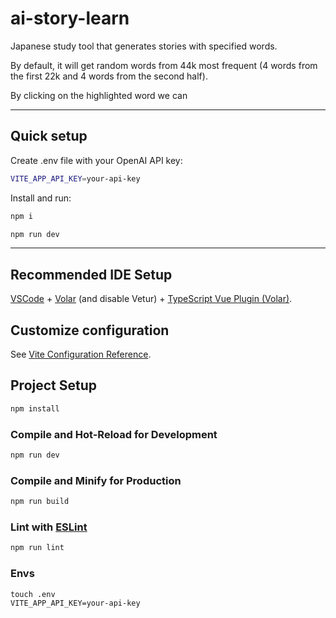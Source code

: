 # ai-story-learn

Japanese study tool that generates stories with specified words.

By default, it will get random words from 44k most frequent 
(4 words from the first 22k and 4 words from the second half).

By clicking on the highlighted word we can 

---

## Quick setup

Create .env file with your OpenAI API key:

```sh
VITE_APP_API_KEY=your-api-key
```

Install and run:

```sh
npm i

npm run dev
```

---

## Recommended IDE Setup

[VSCode](https://code.visualstudio.com/) + [Volar](https://marketplace.visualstudio.com/items?itemName=Vue.volar) (and disable Vetur) + [TypeScript Vue Plugin (Volar)](https://marketplace.visualstudio.com/items?itemName=Vue.vscode-typescript-vue-plugin).

## Customize configuration

See [Vite Configuration Reference](https://vitejs.dev/config/).

## Project Setup

```sh
npm install
```

### Compile and Hot-Reload for Development

```sh
npm run dev
```

### Compile and Minify for Production

```sh
npm run build
```

### Lint with [ESLint](https://eslint.org/)

```sh
npm run lint
```

### Envs

```
touch .env
VITE_APP_API_KEY=your-api-key
```
